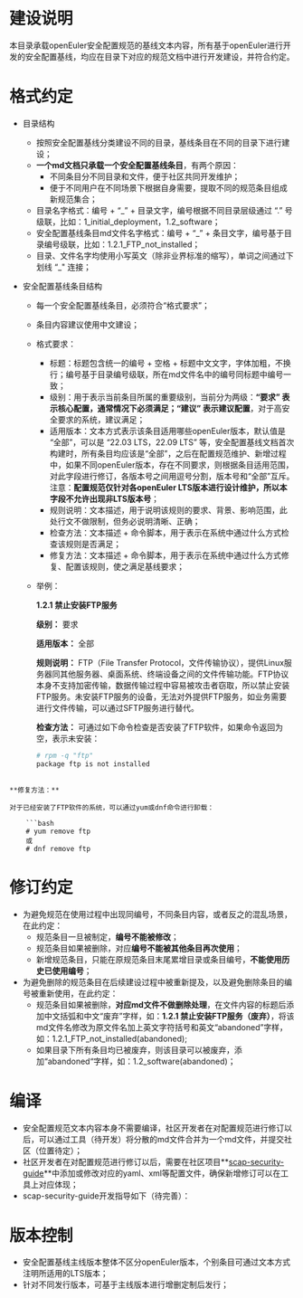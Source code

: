 # 建设说明

本目录承载openEuler安全配置规范的基线文本内容，所有基于openEuler进行开发的安全配置基线，均应在目录下对应的规范文档中进行开发建设，并符合约定。

# 格式约定

- 目录结构
  
  - 按照安全配置基线分类建设不同的目录，基线条目在不同的目录下进行建设；
  - **一个md文档只承载一个安全配置基线条目**，有两个原因：
    - 不同条目分不同目录和文件，便于社区共同开发维护；
    - 便于不同用户在不同场景下根据自身需要，提取不同的规范条目组成新规范集合；
  - 目录名字格式：编号 + “_” + 目录文字，编号根据不同目录层级通过 “.” 号级联，比如：1\_initial\_deployment，1.2\_software；
  - 安全配置基线条目md文件名字格式：编号 + “_” + 条目文字，编号基于目录编号级联，比如：1.2.1\_FTP\_not\_installed；
  - 目录、文件名字均使用小写英文（除非业界标准的缩写），单词之间通过下划线 “_" 连接；
  
- 安全配置基线条目结构

  - 每一个安全配置基线条目，必须符合“格式要求”；

  - 条目内容建议使用中文建设；

  - 格式要求：
    - 标题：标题包含统一的编号 + 空格 + 标题中文文字，字体加粗，不换行；编号基于目录编号级联，所在md文件名中的编号同标题中编号一致；
    - 级别：用于表示当前条目所属的重要级别，当前分为两级：**“要求” 表示核心配置，通常情况下必须满足；“建议” 表示建议配置**，对于高安全要求的系统，建议满足；
    - 适用版本：文本方式表示该条目适用哪些openEuler版本，默认值是 “全部”，可以是 “22.03 LTS，22.09 LTS” 等，安全配置基线文档首次构建时，所有条目均应该是“全部”，之后在配置规范维护、新增过程中，如果不同openEuler版本，存在不同要求，则根据条目适用范围，对此字段进行修订，各版本号之间用逗号分割，版本号和“全部”互斥。注意：**配置规范仅针对各openEuler LTS版本进行设计维护，所以本字段不允许出现非LTS版本号**；
    - 规则说明：文本描述，用于说明该规则的要求、背景、影响范围，此处行文不做限制，但务必说明清晰、正确；
    - 检查方法：文本描述 + 命令脚本，用于表示在系统中通过什么方式检查该规则是否满足；
    - 修复方法：文本描述 + 命令脚本，用于表示在系统中通过什么方式修复、配置该规则，使之满足基线要求；
    
  - 举例：

    **1.2.1 禁止安装FTP服务**

    **级别：** 要求

    **适用版本：** 全部

    **规则说明：** FTP（File Transfer Protocol，文件传输协议），提供Linux服务器同其他服务器、桌面系统、终端设备之间的文件传输功能。FTP协议本身不支持加密传输，数据传输过程中容易被攻击者窃取，所以禁止安装FTP服务。未安装FTP服务的设备，无法对外提供FTP服务，如业务需要进行文件传输，可以通过SFTP服务进行替代。
    
    **检查方法：**
可通过如下命令检查是否安装了FTP软件，如果命令返回为空，表示未安装：
    
    ```bash
    # rpm -q "ftp"
    package ftp is not installed
```
    
**修复方法：**
    
对于已经安装了FTP软件的系统，可以通过yum或dnf命令进行卸载：
    
    ```bash
    # yum remove ftp
    或
    # dnf remove ftp
```
    
    

# 修订约定

- 为避免规范在使用过程中出现同编号，不同条目内容，或者反之的混乱场景，在此约定：
  - 规范条目一旦被制定，**编号不能被修改**；
  - 规范条目如果被删除，对应**编号不能被其他条目再次使用**；
  - 新增规范条目，只能在原规范条目末尾累增目录或条目编号，**不能使用历史已使用编号**；
- 为避免删除的规范条目在后续建设过程中被重新提及，以及避免删除条目的编号被重新使用，在此约定：
  - 规范条目如果被删除，**对应md文件不做删除处理**，在文件内容的标题后添加中文括弧和中文“废弃”字样，如：**1.2.1 禁止安装FTP服务（废弃）**，将该md文件名修改为原文件名加上英文字符括号和英文“abandoned”字样，如：1.2.1\_FTP\_not\_installed(abandoned);
  - 如果目录下所有条目均已被废弃，则该目录可以被废弃，添加“abandoned“字样，如：1.2\_software(abandoned)；

# 编译

- 安全配置规范文本内容本身不需要编译，社区开发者在对配置规范进行修订以后，可以通过工具（待开发）将分散的md文件合并为一个md文件，并提交社区（位置待定）；
- 社区开发者在对配置规范进行修订以后，需要在社区项目**[scap-security-guide](https://gitee.com/src-openeuler/scap-security-guide)**中添加或修改对应的yaml、xml等配置文件，确保新增修订可以在工具上对应体现；
- scap-security-guide开发指导如下（待完善）：

# 版本控制

  - 安全配置基线主线版本整体不区分openEuler版本，个别条目可通过文本方式注明所适用的LTS版本；
  - 针对不同发行版本，可基于主线版本进行增删定制后发行；



